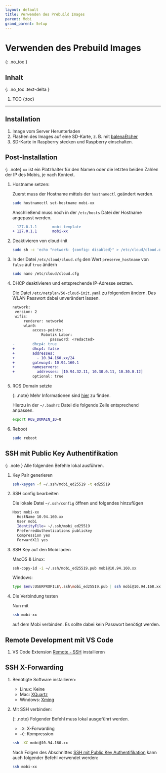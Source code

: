 ```yaml
---
layout: default
title: Verwenden des Prebuild Images
parent: Mobi
grand_parent: Setup
---
```


# Verwenden des Prebuild Images
{: .no_toc }

## Inhalt
{: .no_toc .text-delta }

1. TOC
{:toc}

---

## Installation

1. Image vom Server Herunterladen
2. Flashen des Images auf eine SD-Karte, z. B. mit [balenaEtcher](https://www.balena.io/etcher)
3. SD-Karte in Raspberry stecken und Raspberry einschalten.

## Post-Installation

{: .note}
`xx` ist ein Platzhalter für den Namen oder die letzten beiden Zahlen der IP des Mobis, je nach Kontext.

1. Hostname setzen:

   Zuerst muss der Hostname mittels der `hostnamectl` geändert werden.

   ```bash
   sudo hostnamectl set-hostname mobi-xx
   ```

   Anschließend muss noch in der `/etc/hosts` Datei der Hostname angepasst werden.

   ```diff
   - 127.0.1.1       mobi-template
   + 127.0.1.1       mobi-xx
   ```

2. Deaktivieren von cloud-init

   ```bash
   sudo sh -c 'echo "network: {config: disabled}" > /etc/cloud/cloud.cfg.d/99-disable-cloud-init.cfg'
   ```

3. In der Datei `/etc/cloud/cloud.cfg` den Wert `preserve_hostname` von `false` auf `true` ändern

   ```bash
   sudo nano /etc/cloud/cloud.cfg
   ```

4. DHCP deaktivieren und entsprechende IP-Adresse setzten.

   Die Datei `/etc/netplan/50-cloud-init.yaml` zu folgendem ändern. Das WLAN Passwort dabei unverändert lassen.

   ```diff
   network:
    version: 2
    wifis:
        renderer: networkd
        wlan0:
            access-points:
                Robotik Labor:
                    password: <redacted>
   -        dhcp4: true
   +        dhcp4: false
   +        addresses:
   +          - 10.94.160.xx/24
   +        gateway4: 10.94.160.1
   +        nameservers:
   +          addresses: [10.94.32.11, 10.30.0.11, 10.30.0.12]
            optional: true
   ```

5. ROS Domain setzte

    {: .note}
    Mehr Informationen sind [hier]({{site.url}}/ros2/domain.html) zu finden.

   Hierzu in der `~/.bashrc` Datei die folgende Zeile entsprechend anpassen.

   ```bash
   export ROS_DOMAIN_ID=0
   ```

6. Reboot

   ```bash
   sudo reboot
   ```

## SSH mit Public Key Authentifikation

{: .note }
Alle folgenden Befehle lokal ausführen.

1. Key Pair generieren

   ```bash
   ssh-keygen -f ~/.ssh/mobi_ed25519 -t ed25519
   ```

2. SSH config bearbeiten

   Die lokale Datei ``~/.ssh/config`` öffnen und folgendes hinzufügen

   ```bash
   Host mobi-xx
     HostName 10.94.160.xx
     User mobi
     IdentityFile= ~/.ssh/mobi_ed25519
     PreferredAuthentications publickey
     Compression yes
     ForwardX11 yes
   ```

3. SSH Key auf den Mobi laden
  
      MacOS & Linux:

      ```bash
      ssh-copy-id -i ~/.ssh/mobi_ed25519.pub mobi@10.94.160.xx
      ```

      Windows:

      ```bash
      type $env:USERPROFILE\.ssh\mobi_ed25519.pub | ssh mobi@10.94.160.xx "cat >> .ssh/authorized_keys"
      ```
  
4. Die Verbindung testen

   Nun mit

   ```bash
   ssh mobi-xx
   ```

   auf dem Mobi verbinden. Es sollte dabei kein Passwort benötigt werden.

## Remote Development mit VS Code

1. VS Code Extension [Remote - SSH](https://marketplace.visualstudio.com/items?itemName=ms-vscode-remote.remote-ssh) installieren

## SSH X-Forwarding

1. Benötigte Software installieren:

   - Linux: Keine
   - Mac: [XQuartz](https://www.xquartz.org)
   - Windows: [Xming](https://www.straightrunning.com/XmingNotes/)

2. Mit SSH verbinden:

   {: .note}
   Folgender Befehl muss lokal ausgeführt werden.

   - `-X`: X-Forwarding
   - `-C`: Kompression

   ```bash
   ssh -XC mobi@10.94.160.xx
   ```

   Nach Folgen des Abschnittes [SSH mit Public Key Authentifikation](#ssh-mit-public-key-authentifikation) kann auch folgender Befehl verwendet werden:

   ```bash
   ssh mobi-xx
   ```
